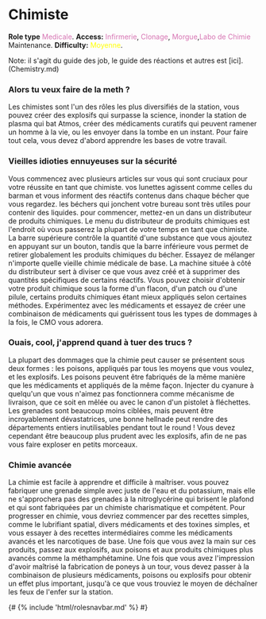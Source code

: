 # Chimiste
**Role type** <font color= "#d673b2">Medicale</font>. **Access:** <font color="#d673b2">Infirmerie</font>, <font color="#d673b2">Clonage</font>, <font color="#d673b2">Morgue</font>,<font color="#d673b2">Labo de Chimie</font> Maintenance. **Difficulty:** <font color="Yellow">Moyenne</font>.

Note: il s'agit du guide des job, le guide des réactions et autres est [ici].(Chemistry.md)


### Alors tu veux faire de la meth ?

Les chimistes sont l'un des rôles les plus diversifiés de la station, vous pouvez créer des explosifs qui surpasse la science, inonder la station de plasma qui bat Atmos, créer des médicaments curatifs qui peuvent ramener un homme à la vie, ou les envoyer dans la tombe en un instant. Pour faire tout cela, vous devez d'abord apprendre les bases de votre travail.


### Vieilles idioties ennuyeuses sur la sécurité

Vous commencez avec plusieurs articles sur vous qui sont cruciaux pour votre réussite en tant que chimiste. vos lunettes agissent comme celles du barman et vous informent des réactifs contenus dans chaque bécher que vous regardez. les béchers qui jonchent votre bureau sont très utiles pour contenir des liquides. pour commencer, mettez-en un dans un distributeur de produits chimiques. Le menu du distributeur de produits chimiques est l'endroit où vous passerez la plupart de votre temps en tant que chimiste. La barre supérieure contrôle la quantité d'une substance que vous ajoutez en appuyant sur un bouton, tandis que la barre inférieure vous permet de retirer globalement les produits chimiques du bécher. Essayez de mélanger n'importe quelle vieille chimie médicale de base. La machine située à côté du distributeur sert à diviser ce que vous avez créé et à supprimer des quantités spécifiques de certains réactifs. Vous pouvez choisir d'obtenir votre produit chimique sous la forme d'un flacon, d'un patch ou d'une pilule, certains produits chimiques étant mieux appliqués selon certaines méthodes. Expérimentez avec les médicaments et essayez de créer une combinaison de médicaments qui guérissent tous les types de dommages à la fois, le CMO vous adorera.


### Ouais, cool, j'apprend quand à tuer des trucs ?

La plupart des dommages que la chimie peut causer se présentent sous deux formes : les poisons, appliqués par tous les moyens que vous voulez, et les explosifs. Les poisons peuvent être fabriqués de la même manière que les médicaments et appliqués de la même façon. Injecter du cyanure à quelqu'un que vous n'aimez pas fonctionnera comme mécanisme de livraison, que ce soit en mêlée ou avec le canon d'un pistolet à fléchettes. Les grenades sont beaucoup moins ciblées, mais peuvent être incroyablement dévastatrices, une bonne hellnade peut rendre des départements entiers inutilisables pendant tout le round ! Vous devez cependant être beaucoup plus prudent avec les explosifs, afin de ne pas vous faire exploser en petits morceaux.


### Chimie avancée

La chimie est facile à apprendre et difficile à maîtriser. vous pouvez fabriquer une grenade simple avec juste de l'eau et du potassium, mais elle ne s'approchera pas des grenades à la nitroglycérine qui brisent le plafond et qui sont fabriquées par un chimiste charismatique et compétent. Pour progresser en chimie, vous devriez commencer par des recettes simples, comme le lubrifiant spatial, divers médicaments et des toxines simples, et vous essayer à des recettes intermédiaires comme les médicaments avancés et les narcotiques de base. Une fois que vous avez la main sur ces produits, passez aux explosifs, aux poisons et aux produits chimiques plus avancés comme la méthamphétamine. Une fois que vous avez l'impression d'avoir maîtrisé la fabrication de poneys à un tour, vous devez passer à la combinaison de plusieurs médicaments, poisons ou explosifs pour obtenir un effet plus important, jusqu'à ce que vous trouviez le moyen de déchaîner les feux de l'enfer sur la station.

  {# {% include 'html/rolesnavbar.md' %} #}
